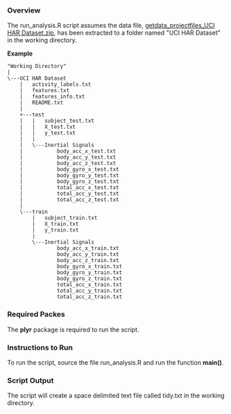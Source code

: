 ### Overview
The run_analysis.R script assumes the data file, [getdata_projectfiles_UCI HAR Dataset.zip](https://d396qusza40orc.cloudfront.net/getdata%2Fprojectfiles%2FUCI%20HAR%20Dataset.zip), has been extracted to a folder named "UCI HAR Dataset" in the working directory.

**Example**
```
"Working Directory"
|
\---UCI HAR Dataset
    |   activity_labels.txt
    |   features.txt
    |   features_info.txt
    |   README.txt
    |
    +---test
    |   |   subject_test.txt
    |   |   X_test.txt
    |   |   y_test.txt
    |   |
    |   \---Inertial Signals
    |           body_acc_x_test.txt
    |           body_acc_y_test.txt
    |           body_acc_z_test.txt
    |           body_gyro_x_test.txt
    |           body_gyro_y_test.txt
    |           body_gyro_z_test.txt
    |           total_acc_x_test.txt
    |           total_acc_y_test.txt
    |           total_acc_z_test.txt
    |
    \---train
        |   subject_train.txt
        |   X_train.txt
        |   y_train.txt
        |
        \---Inertial Signals
                body_acc_x_train.txt
                body_acc_y_train.txt
                body_acc_z_train.txt
                body_gyro_x_train.txt
                body_gyro_y_train.txt
                body_gyro_z_train.txt
                total_acc_x_train.txt
                total_acc_y_train.txt
                total_acc_z_train.txt
```

###  Required Packes
The **plyr** package is required to run the script.

###  Instructions to Run
To run the script, source the file run_analysis.R and run the function **main()**.

### Script Output
The script will create a space delimited text file called tidy.txt in the working directory.
